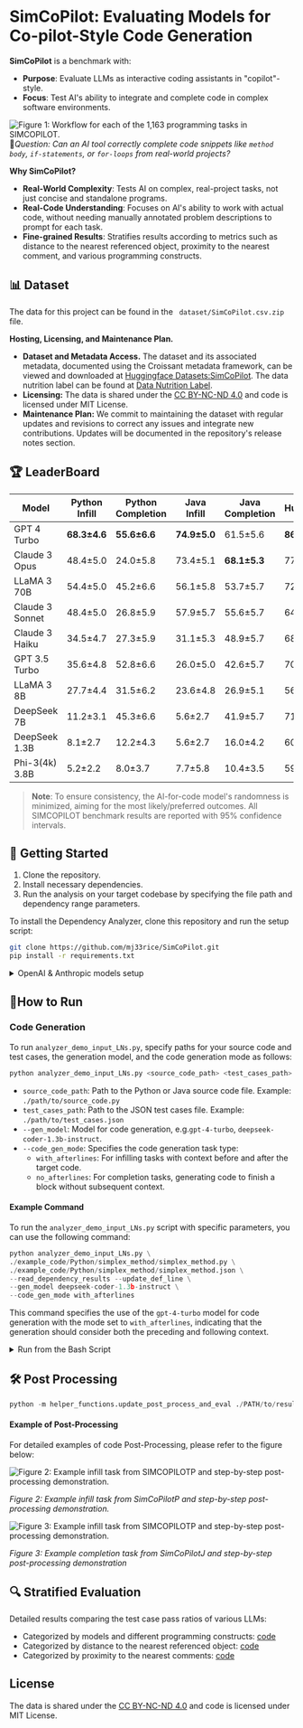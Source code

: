 # SimCoPilot: Evaluating Models for Co-pilot-Style Code Generation
**SimCoPilot** is a benchmark with:
- **Purpose**: Evaluate LLMs as interactive coding assistants in "copilot"-style.
- **Focus**: Test AI's ability to integrate and complete code in complex software environments.

![Figure 1: Workflow for each of the 1,163 programming tasks in SIMCOPILOT.](figures/Workflow.png)
🤔*Question: Can an AI tool correctly complete code snippets like `method body`, `if-statements`, or `for-loops` from real-world projects?*

**Why SimCoPilot?**
- **Real-World Complexity**: Tests AI on complex, real-project tasks, not just concise and standalone programs.
- **Real-Code Understanding**: Focuses on AI's ability to work with actual code, without needing manually annotated problem descriptions to prompt for each task.
- **Fine-grained Results**: Stratifies results according to metrics such as distance to the nearest referenced object, proximity to the nearest comment, and various programming constructs.

## 📊 Dataset


The data for this project can be found in the ` dataset/SimCoPilot.csv.zip` file. 

**Hosting, Licensing, and Maintenance Plan.**
- **Dataset and Metadata Access.** The dataset and its associated metadata, documented using the Croissant metadata framework, can be viewed and downloaded at [Huggingface Datasets:SimCoPilot](https://huggingface.co/datasets/mj33/SimCoPilot).
The data nutrition label can be found at [Data Nutrition Label](https://github.com/mj33rice/SimCoPilot/tree/main/dataset#data-nutrition-label).
- **Licensing:** The data is shared under the [CC BY-NC-ND 4.0](https://creativecommons.org/licenses/by-nc-nd/4.0/) and code is licensed under MIT License.
- **Maintenance Plan:** We commit to maintaining the dataset with regular updates and revisions to correct any issues and integrate new contributions. Updates will be documented in the repository's release notes section.
## 🏆 LeaderBoard


| Model            | Python Infill | Python Completion | Java Infill | Java Completion | HumEval | MBPP |
|------------------|---------------|-------------------|-------------|-----------------|---------|------|
| GPT 4 Turbo      | **68.3±4.6**  | **55.6±6.6**      | **74.9±5.0**| 61.5±5.6        | **86.6**| **73.3**|
| Claude 3 Opus    | 48.4±5.0      | 24.0±5.8          | 73.4±5.1    | **68.1±5.3**    | 77.4    | **73.3**|
| LLaMA 3 70B      | 54.4±5.0      | 45.2±6.6          | 56.1±5.8    | 53.7±5.7        | 72.0    | 69.0 |
| Claude 3 Sonnet  | 48.4±5.0      | 26.8±5.9          | 57.9±5.7    | 55.6±5.7        | 64.0    | 69.3 |
| Claude 3 Haiku   | 34.5±4.7      | 27.3±5.9          | 31.1±5.3    | 48.9±5.7        | 68.9    | 68.8 |
| GPT 3.5 Turbo    | 35.6±4.8      | 52.8±6.6          | 26.0±5.0    | 42.6±5.7        | 70.7    | 69.7 |
| LLaMA 3 8B       | 27.7±4.4      | 31.5±6.2          | 23.6±4.8    | 26.9±5.1        | 56.7    | 59.3 |
| DeepSeek 7B      | 11.2±3.1      | 45.3±6.6          | 5.6±2.7     | 41.9±5.7        | 71.3    | 62.2 |
| DeepSeek 1.3B    | 8.1±2.7       | 12.2±4.3          | 5.6±2.7     | 16.0±4.2        | 60.4    | 54.8 |
| Phi-3(4k) 3.8B   | 5.2±2.2       | 8.0±3.7           | 7.7±5.8     | 10.4±3.5        | 59.1    | 54.2 |

<!-- When controllable and applicable, the randomness of the AI-for-code model is "turned off" so that the most likely/preferred answer is produced.
All results in the SIMCOPILOT benchmark are presented with 95% confidence intervals. -->
> **Note**: To ensure consistency, the AI-for-code model's randomness is minimized, aiming for the most likely/preferred outcomes. All SIMCOPILOT benchmark results are reported with 95% confidence intervals.
## 🚀 Getting Started

1. Clone the repository.
2. Install necessary dependencies.
3. Run the analysis on your target codebase by specifying the file path and dependency range parameters.

To install the Dependency Analyzer, clone this repository and run the setup script:

```bash
git clone https://github.com/mj33rice/SimCoPilot.git
pip install -r requirements.txt
```

<details>
<summary>OpenAI & Anthropic models setup</summary>
1. Install the necessary Python packages:

```bash
pip install anthropic
```
2. Open your terminal and type the following command:
```bash
nano ~/.bash_profile 
```
If you’re using a newer version of macOS, you might need to use `~/.zshrc` instead:
(or nano ~/.zshrc if you’re using a newer version of macOS)
```bash
nano ~/.zshrc
```
3. Add the following line to the file, replacing `your-api-key-here` with your actual API key:
```bash
 export ANTHROPIC_API_KEY='your-api-key-here' 
```
 If you're using OpenAI, use this line instead:
```bash
 export OPENAI_API_KEY='your-api-key-here'
```
4. Save the file and exit the editor (press `Ctrl+O`, then `Enter`, then `Ctrl+X`)
5. Load the updated profile by running: 

```bash
source ~/.bash_profile (or source ~/.zshrc)
```
</details> 


## 🏃How to Run
### Code Generation 
To run `analyzer_demo_input_LNs.py`, specify paths for your source code and test cases, the generation model, and the code generation mode as follows:
```python
python analyzer_demo_input_LNs.py <source_code_path> <test_cases_path> --gen_model <model_name> --code_gen_mode <mode>
```

- `source_code_path`: Path to the Python or Java source code file. Example: `./path/to/source_code.py`
- `test_cases_path`: Path to the JSON test cases file. Example: `./path/to/test_cases.json`
- `--gen_model`: Model for code generation, e.g.`gpt-4-turbo`, `deepseek-coder-1.3b-instruct`.
- `--code_gen_mode`: Specifies the code generation task type:
    - `with_afterlines`: For infilling tasks with context before and after the target code.
    - `no_afterlines`: For completion tasks, generating code to finish a block without subsequent context.

#### Example Command

To run the `analyzer_demo_input_LNs.py` script with specific parameters, you can use the following command:

```python
python analyzer_demo_input_LNs.py \
./example_code/Python/simplex_method/simplex_method.py \
./example_code/Python/simplex_method/simplex_method.json \
--read_dependency_results --update_def_line \
--gen_model deepseek-coder-1.3b-instruct \
--code_gen_mode with_afterlines
```

This command specifies the use of the `gpt-4-turbo` model for code generation with the mode set to `with_afterlines`, indicating that the generation should consider both the preceding and following context.
<details>
<summary>Run from the Bash Script</summary>

```bash
#For Python tasks
chmod +x run_python_paral.sh
./run_python_paral.sh

#For Java tasks
chmod +x run_java_paral.sh
./run_java_paral.sh
```
</details>

## 🛠 Post Processing 
```python
python -m helper_functions.update_post_process_and_eval ./PATH/to/result_folder
```

#### Example of Post-Processing

For detailed examples of code Post-Processing, please refer to the figure below:

![Figure 2: Example infill task from SIMCOPILOTP and step-by-step post-processing demonstration.](figures/Python_infill_post_processing_example.png)

*Figure 2: Example infill task from SimCoPilotP and step-by-step post-processing demonstration.*

![Figure 3: Example infill task from SIMCOPILOTP and step-by-step post-processing demonstration.](figures/Java_infill_post_processing_example.png)

*Figure 3: Example completion task from SimCoPilotJ and step-by-step post-processing demonstration*

## 🔍 Stratified Evaluation
Detailed results comparing the test case pass ratios of various LLMs:  
- Categorized by models and different programming constructs: [code](helper_functions/code_gen_result_display.ipynb)
- Categorized by distance to the nearest referenced object: [code](helper_functions/horizon_dist.ipynb)
- Categorized by proximity to the nearest comments: [code](helper_functions/get_comment_dist.ipynb)

## License

The data is shared under the [CC BY-NC-ND 4.0](https://creativecommons.org/licenses/by-nc-nd/4.0/) and code is licensed under MIT License.

